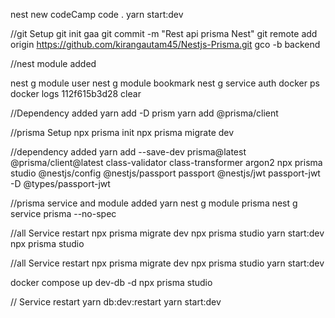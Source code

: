 nest new codeCamp
code .
yarn start:dev

//git Setup
git init
gaa
git commit -m "Rest api prisma Nest"
git remote add origin https://github.com/kirangautam45/Nestjs-Prisma.git
gco -b backend

//nest module added

nest g module user
nest g module bookmark
nest g service auth
docker ps
docker logs 112f615b3d28
clear

//Dependency added
yarn add -D prism
yarn add @prisma/client


//prisma Setup 
npx prisma init
npx prisma migrate dev

//dependency added
yarn add --save-dev prisma@latest @prisma/client@latest class-validator class-transformer argon2
npx prisma studio @nestjs/config @nestjs/passport passport @nestjs/jwt passport-jwt -D @types/passport-jwt

//prisma service and module added
yarn
nest g module prisma
nest g service prisma --no-spec

//all Service restart
npx prisma migrate dev
npx prisma studio
yarn start:dev
npx prisma studio

//all Service restart
npx prisma migrate dev
npx prisma studio
yarn start:dev

docker compose up dev-db -d
npx prisma studio

// Service restart
yarn db:dev:restart
yarn start:dev
